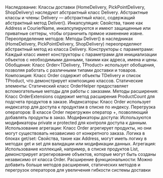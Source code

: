 Наследование: Классы доставки (HomeDelivery, PickPointDelivery, ShopDelivery) наследуют абстрактный класс Delivery.
Абстрактные классы и члены: Delivery — абстрактный класс, содержащий абстрактный метод Deliver().
Инкапсуляция: Свойства, такие как Address и CourierName, инкапсулируются и имеют защищенные или приватные сеттеры, чтобы ограничить прямое изменение извне.
Переопределение методов: Методы Deliver() в наследниках (HomeDelivery, PickPointDelivery, ShopDelivery) переопределяют абстрактный метод из класса Delivery.
Конструкторы с параметрами: Каждый класс имеет конструкторы с параметрами для инициализации объектов с необходимыми данными, такими как адреса, имена и цены.
Обобщения: Класс Order<TDelivery, TProduct> использует обобщения, позволяя работать с различными типами доставки и товаров.
Композиция: Класс Order содержит объекты TDelivery и список TProduct, что демонстрирует композицию классов.
Статические элементы: Статический класс OrderHelper предоставляет вспомогательные методы для работы с заказами.
Методы расширения: Класс OrderExtensions содержит метод расширения ProductCount для подсчета продуктов в заказе.
Индексаторы: Класс Order использует индексатор для доступа к продуктам в списке по индексу.
Перегрузка операторов: В классе Order перегружен оператор +, позволяющий добавлять продукты в заказ.
Модификаторы доступа: Используются модификаторы private и protected для контроля доступа к данным.
Использование агрегации: Класс Order агрегирует продукты, но они могут существовать независимо от конкретного заказа.
Логика в блоках get/set: Свойства, такие как Address, могут иметь логику в методах get и set для валидации или модификации данных.
Агрегация: Использование коллекций, например, в списке продуктов List<TProduct>, демонстрирует агрегирование объектов, которые могут быть созданы независимо от класса Order.
Расширение функциональности: Можно добавить больше методов расширения, статических методов и перегрузок операторов для увеличения гибкости системы доставки